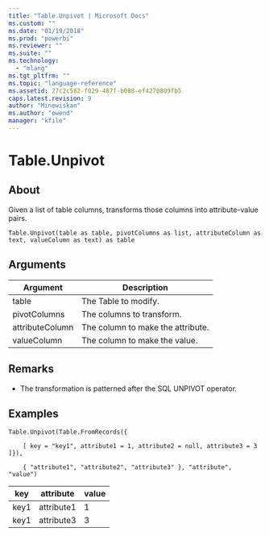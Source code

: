 ```yaml
---
title: "Table.Unpivot | Microsoft Docs"
ms.custom: ""
ms.date: "01/19/2018"
ms.prod: "powerbi"
ms.reviewer: ""
ms.suite: ""
ms.technology: 
  - "mlang"
ms.tgt_pltfrm: ""
ms.topic: "language-reference"
ms.assetid: 27c2c582-f029-487f-b088-ef4270809fb5
caps.latest.revision: 9
author: "Minewiskan"
ms.author: "owend"
manager: "kfile"
---
```

# Table.Unpivot

  
## About  
Given a list of table columns, transforms those columns into attribute-value pairs.  
  
```  
Table.Unpivot(table as table, pivotColumns as list, attributeColumn as text, valueColumn as text) as table  
```  
  
## Arguments  
  
|Argument|Description|  
|------------|---------------|  
|table|The Table to modify.|  
|pivotColumns|The columns to transform.|  
|attributeColumn|The column to make the attribute.|  
|valueColumn|The column to make the value.|  
  
## <a name="__toc360789588"></a>Remarks  
  
-   The transformation is patterned after the SQL UNPIVOT operator.  
  
## Examples  
  
```  
Table.Unpivot(Table.FromRecords({  
  
    [ key = "key1", attribute1 = 1, attribute2 = null, attribute3 = 3 ]}),  
  
    { "attribute1", "attribute2", "attribute3" }, "attribute", "value")  
```  
  
|key|attribute|value|  
|-------|-------------|---------|  
|key1|attribute1|1|  
|key1|attribute3|3|  
  
